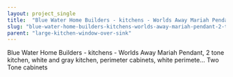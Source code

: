 ```yaml
---
layout: project_single
title:  "Blue Water Home Builders - kitchens - Worlds Away Mariah Pendant, 2 tone kitchen, white and gray kitchen, perimeter cabinets, white perimete…  Two Tone cabinets"
slug: "blue-water-home-builders-kitchens-worlds-away-mariah-pendant-2-tone-kitchen-white-and"
parent: "large-kitchen-window-over-sink"
---
```

Blue Water Home Builders - kitchens - Worlds Away Mariah Pendant, 2 tone kitchen, white and gray kitchen, perimeter cabinets, white perimete…  Two Tone cabinets